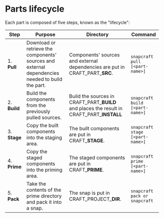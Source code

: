 # Parts lifecycle

Each part is composed of five steps, known as the "lifecycle":

| Step | Purpose | Directory | Command |
| ----------- | ----------- | ----------- | ----------- |
| 1. **Pull** | Download or retrieve the components' sources and external dependencies needed to build the part. | Components' sources and external dependencies are put in CRAFT_PART_**SRC**. | `snapcraft pull [<part-name>]` |
| 2. **Build** | Build the components from the previously pulled sources. | Build the sources in CRAFT_PART_**BUILD** and places the result in CRAFT_PART_**INSTALL** | `snapcraft build [<part-name>]` |
| 3. **Stage** | Copy the built components into the staging area. | The built components are put in CRAFT_**STAGE**. | `snapcraft stage [<part-name>]` |
| 4. **Prime** | Copy the staged components into the priming area. | The staged components are put in CRAFT_**PRIME**. | `snapcraft prime [<part-name>]` |
| 5. **Pack** | Take the contents of the prime directory and pack it into a snap. | The snap is put in CRAFT_PROJECT_**DIR**. | `snapcraft pack or snapcraft` |
